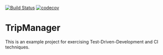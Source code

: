 [![Build Status](https://travis-ci.org/natalhha/tripmanager.svg?branch=master)](https://travis-ci.org/natalhha/tripmanager) [![codecov](https://codecov.io/gh/natalhha/tripmanager/branch/master/graph/badge.svg)](https://codecov.io/gh/natalhha/tripmanager)
 
# TripManager
This is an example project for exercising Test-Driven-Development and CI techniques.
